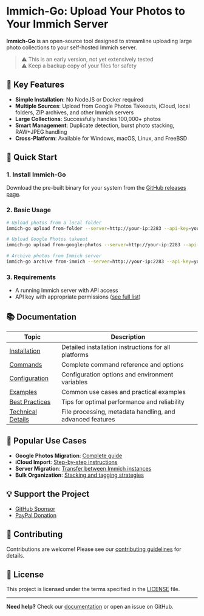 # Immich-Go: Upload Your Photos to Your Immich Server

**Immich-Go** is an open-source tool designed to streamline uploading large photo collections to your self-hosted Immich server.

> ⚠️ This is an early version, not yet extensively tested<br>
> ⚠️ Keep a backup copy of your files for safety<br>

## 🌟 Key Features

- **Simple Installation**: No NodeJS or Docker required
- **Multiple Sources**: Upload from Google Photos Takeouts, iCloud, local folders, ZIP archives, and other Immich servers
- **Large Collections**: Successfully handles 100,000+ photos
- **Smart Management**: Duplicate detection, burst photo stacking, RAW+JPEG handling
- **Cross-Platform**: Available for Windows, macOS, Linux, and FreeBSD

## 🚀 Quick Start

### 1. Install Immich-Go
Download the pre-built binary for your system from the [GitHub releases page](https://github.com/simulot/immich-go/releases).

### 2. Basic Usage
```bash
# Upload photos from a local folder
immich-go upload from-folder --server=http://your-ip:2283 --api-key=your-api-key /path/to/your/photos

# Upload Google Photos takeout
immich-go upload from-google-photos --server=http://your-ip:2283 --api-key=your-api-key /path/to/takeout-*.zip

# Archive photos from Immich server
immich-go archive from-immich --server=http://your-ip:2283 --api-key=your-api-key --write-to-folder=/path/to/archive
```

### 3. Requirements
- A running Immich server with API access
- API key with appropriate permissions ([see full list](docs/installation.md#api-permissions))

## 📚 Documentation

| Topic | Description |
|-------|-------------|
| [Installation](docs/installation.md) | Detailed installation instructions for all platforms |
| [Commands](docs/commands/) | Complete command reference and options |
| [Configuration](docs/configuration.md) | Configuration options and environment variables |
| [Examples](docs/examples.md) | Common use cases and practical examples |
| [Best Practices](docs/best-practices.md) | Tips for optimal performance and reliability |
| [Technical Details](docs/technical.md) | File processing, metadata handling, and advanced features |

## 🎯 Popular Use Cases

- **Google Photos Migration**: [Complete guide](docs/best-practices.md#google-photos-migration)
- **iCloud Import**: [Step-by-step instructions](docs/examples.md#icloud-import)
- **Server Migration**: [Transfer between Immich instances](docs/examples.md#server-migration)
- **Bulk Organization**: [Stacking and tagging strategies](docs/best-practices.md#organization-strategies)

## 💡 Support the Project

- [GitHub Sponsor](https://github.com/sponsors/simulot)
- [PayPal Donation](https://www.paypal.com/donate/?hosted_button_id=VGU2SQE88T2T4)


## 🤝 Contributing

Contributions are welcome! Please see our [contributing guidelines](CONTRIBUTING.md) for details.

## 📄 License

This project is licensed under the terms specified in the [LICENSE](LICENSE) file.

---

**Need help?** Check our [documentation](docs/) or open an issue on GitHub.